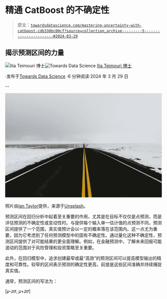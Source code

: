 # 精通 CatBoost 的不确定性

> 原文：[`towardsdatascience.com/mastering-uncertainty-with-catboost-cdb330bc00cf?source=collection_archive---------5-----------------------#2024-03-29`](https://towardsdatascience.com/mastering-uncertainty-with-catboost-cdb330bc00cf?source=collection_archive---------5-----------------------#2024-03-29)

## 揭示预测区间的力量

[](https://medium.com/@ilia.teimouri?source=post_page---byline--cdb330bc00cf--------------------------------)![Ilia Teimouri 博士](https://medium.com/@ilia.teimouri?source=post_page---byline--cdb330bc00cf--------------------------------)[](https://towardsdatascience.com/?source=post_page---byline--cdb330bc00cf--------------------------------)![Towards Data Science](https://towardsdatascience.com/?source=post_page---byline--cdb330bc00cf--------------------------------) [Ilia Teimouri 博士](https://medium.com/@ilia.teimouri?source=post_page---byline--cdb330bc00cf--------------------------------)

·发布于[Towards Data Science](https://towardsdatascience.com/?source=post_page---byline--cdb330bc00cf--------------------------------) ·6 分钟阅读·2024 年 3 月 29 日

--

![](img/60c99d8fbc4f7bde1f6721d3727d574b.png)

照片由[Ian Taylor](https://unsplash.com/@carrier_lost)提供，来源于[Unsplash](http://unsplash.com)。

预测区间在回归分析中起着至关重要的作用，尤其是在目标不仅仅是点预测，而是评估预测的不确定性或变动性时。与提供每个输入单一估计值的点预测不同，预测区间提供了一个范围，真实值预计会以一定的概率落在该范围内。这一点尤为重要，因为它考虑到了任何预测模型中的固有不确定性。通过量化这种不确定性，预测区间提供了对可能结果的更全面理解。例如，在金融预测中，了解未来回报可能波动的范围对于风险管理和投资策略至关重要。

此外，在回归模型中，追求创建最窄或最“高效”的预测区间可以提高模型输出的精度和可靠性。较窄的区间表示预测的确定性更高，前提是这些区间准确并持续捕捉真实值。

通常，预测区间的写法为：

[𝜇-𝘻𝜎, 𝜇+𝘻𝜎]
